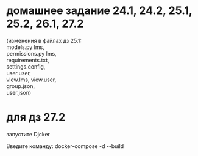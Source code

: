 # домашнее задание 24.1, 24.2, 25.1, 25.2, 26.1, 27.2
 (изменения в файлах дз 25.1:  
models.py lms,    
permissions.py lms,  
requirements.txt,   
settings.config,  
user.user,  
view.lms, 
view.user,  
group.json,  
user.json)
# для дз 27.2
запустите Djcker

Введите команду: docker-compose -d --build

